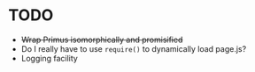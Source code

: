 # TODO
+ ~~Wrap Primus isomorphically and promisified~~
+ Do I really have to use ```require()``` to dynamically load page.js?
+ Logging facility
